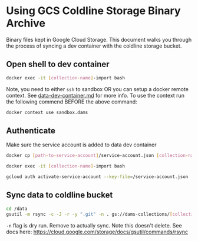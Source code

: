 # Using GCS Coldline Storage Binary Archive

Binary files kept in Google Cloud Storage.  This document walks you through the process of syncing a dev container with the coldline storage bucket.

## Open shell to dev container

```bash
docker exec -it [collection-name]-import bash
```
Note, you need to either `ssh` to sandbox OR you can setup a docker remote context.  See [data-dev-container.md](data-dev-container.md) for more info.  To use the context run the following commend BEFORE the above command:

```bash
docker context use sandbox.dams
```

## Authenticate

Make sure the service account is added to data dev container

```bash
docker cp [path-to-service-account]/service-account.json [collection-name]-import:/

docker exec -it [collection-name]-import bash

gcloud auth activate-service-account --key-file=/service-account.json
```


## Sync data to coldline bucket

```bash
cd /data
gsutil -m rsync -c -J -r -y ".git" -n . gs://dams-collections/[collection-name]
```

`-n` flag is dry run.  Remove to actually sync.  Note this doesn't delete.  See docs here: https://cloud.google.com/storage/docs/gsutil/commands/rsync